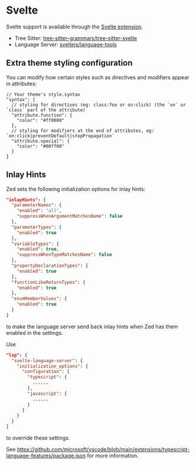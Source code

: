 # Svelte

Svelte support is available through the [Svelte extension](https://github.com/zed-industries/zed/tree/main/extensions/svelte).

- Tree Sitter: [tree-sitter-grammars/tree-sitter-svelte](https://github.com/tree-sitter-grammars/tree-sitter-svelte)
- Language Server: [sveltejs/language-tools](https://github.com/sveltejs/language-tools)

<!--
TBD: Rewrite Svelte docs so it doesn't begin with a json block assuming you know what inlayHints are.
-->

## Extra theme styling configuration

You can modify how certain styles such as directives and modifiers appear in attributes:

```jsonc
// Your theme's style.syntax
"syntax": {
  // styling for directives (eg: class:foo or on:click) (the `on` or `class` part of the attribute)
  "attribute.function": {
    "color": "#ff0000"
  },
  // styling for modifiers at the end of attributes, eg: `on:click|preventDefault|stopPropagation`
  "attribute.special": {
    "color": "#00ff00"
  }
}
```

## Inlay Hints

Zed sets the following initialization options for inlay hints:


```json
"inlayHints": {
  "parameterNames": {
    "enabled": "all",
    "suppressWhenArgumentMatchesName": false
  },
  "parameterTypes": {
    "enabled": true
  },
  "variableTypes": {
    "enabled": true,
    "suppressWhenTypeMatchesName": false
  },
  "propertyDeclarationTypes": {
    "enabled": true
  },
  "functionLikeReturnTypes": {
    "enabled": true
  },
  "enumMemberValues": {
    "enabled": true
  }
}
```

to make the language server send back inlay hints when Zed has them enabled in the settings.

Use

```json
"lsp": {
  "svelte-language-server": {
    "initialization_options": {
      "configuration": {
        "typescript": {
          ......
        },
        "javascript": {
          ......
        }
      }
    }
  }
}
```

to override these settings.

See https://github.com/microsoft/vscode/blob/main/extensions/typescript-language-features/package.json for more information.
